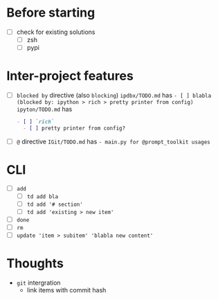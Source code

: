 # Before starting
- [ ] check for existing solutions
  - [ ] zsh
  - [ ] pypi

# Inter-project features
- [ ] `blocked by` directive (also `blocking`)
  `ipdbx/TODO.md` has `- [ ] blabla (blocked by: ipython > rich > pretty printer from config)`
  `ipyton/TODO.md` has
  ```md
  - [ ] `rich`
    - [ ] pretty printer from config?
  ```
- [ ] `@` directive
  `IGit/TODO.md` has `- main.py for @prompt_toolkit usages`

# CLI
- [ ] `add`
  - [ ] `td add bla`
  - [ ] `td add '# section'`
  - [ ] `td add 'existing > new item'`
- [ ] `done`
- [ ] `rm`
- [ ] `update 'item > subitem' 'blabla new content'`

# Thoughts
- `git` intergration
  - link items with commit hash